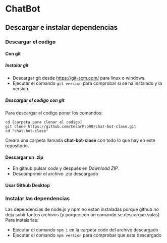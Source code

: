 # ChatBot
## Descargar e instalar dependencias
### Descargar el codigo
#### Con git
##### Instalar git
* Descargar git desde https://git-scm.com/ para linux o windows.
* Ejecutar el comando `git version` para comprobar si se ha instalado y la version.
##### Descargar el codigo con git
Para descargar el codigo poner los comandos:
```
cd [carpeta para clonar el codigo]
git clone https://github.com/CesarPro90/chat-bot-clase.git
cd "chat-bot-clase"
```
Creara una carpeta llamada **chat-bot-clase** con todo lo que hay en este repositorio.
#### Descargar un .zip
* En github pulsar *code* y después en *Download ZIP*.
* Descomprimir el archivo .zip descargado
#### Usar Github Desktop
### Instalar las dependencias
Las dependencias de node.js y npm no estan instaladas porque github no deja subir tantos archivos (y porque con un comando se descargan solas)
Para instalarlas:
* Ejecutar el comando `npm i` en la carpeta code del archivo descargado
* Ejecutar el comando `npm version` para comprobar que esta descargado
